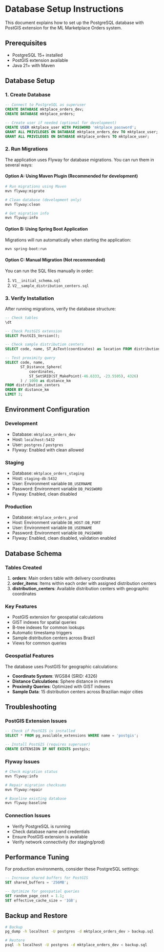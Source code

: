 # Database Setup Instructions

This document explains how to set up the PostgreSQL database with PostGIS extension for the ML Marketplace Orders system.

## Prerequisites

- PostgreSQL 15+ installed
- PostGIS extension available
- Java 21+ with Maven

## Database Setup

### 1. Create Database

```sql
-- Connect to PostgreSQL as superuser
CREATE DATABASE mktplace_orders_dev;
CREATE DATABASE mktplace_orders;

-- Create user if needed (optional for development)
CREATE USER mktplace_user WITH PASSWORD 'mktplace_password';
GRANT ALL PRIVILEGES ON DATABASE mktplace_orders_dev TO mktplace_user;
GRANT ALL PRIVILEGES ON DATABASE mktplace_orders TO mktplace_user;
```

### 2. Run Migrations

The application uses Flyway for database migrations. You can run them in several ways:

#### Option A: Using Maven Plugin (Recommended for development)

```bash
# Run migrations using Maven
mvn flyway:migrate

# Clean database (development only)
mvn flyway:clean

# Get migration info
mvn flyway:info
```

#### Option B: Using Spring Boot Application

Migrations will run automatically when starting the application:

```bash
mvn spring-boot:run
```

#### Option C: Manual Migration (Not recommended)

You can run the SQL files manually in order:

1. `V1__initial_schema.sql`
2. `V2__sample_distribution_centers.sql`

### 3. Verify Installation

After running migrations, verify the database structure:

```sql
-- Check tables
\dt

-- Check PostGIS extension
SELECT PostGIS_Version();

-- Check sample distribution centers
SELECT code, name, ST_AsText(coordinates) as location FROM distribution_centers LIMIT 5;

-- Test proximity query
SELECT code, name, 
       ST_Distance_Sphere(
           coordinates, 
           ST_SetSRID(ST_MakePoint(-46.6333, -23.5505), 4326)
       ) / 1000 as distance_km
FROM distribution_centers 
ORDER BY distance_km 
LIMIT 3;
```

## Environment Configuration

### Development

- Database: `mktplace_orders_dev`
- Host: `localhost:5432`
- User: `postgres` / `postgres`
- Flyway: Enabled with clean allowed

### Staging

- Database: `mktplace_orders_staging`
- Host: `staging-db:5432`
- User: Environment variable `DB_USERNAME`
- Password: Environment variable `DB_PASSWORD`
- Flyway: Enabled, clean disabled

### Production

- Database: `mktplace_orders_prod`
- Host: Environment variable `DB_HOST:DB_PORT`
- User: Environment variable `DB_USERNAME`
- Password: Environment variable `DB_PASSWORD`
- Flyway: Enabled, clean disabled, validation enabled

## Database Schema

### Tables Created

1. **orders**: Main orders table with delivery coordinates
2. **order_items**: Items within each order with assigned distribution centers
3. **distribution_centers**: Available distribution centers with geographic coordinates

### Key Features

- PostGIS extension for geospatial calculations
- GIST indexes for spatial queries
- B-tree indexes for common lookups
- Automatic timestamp triggers
- Sample distribution centers across Brazil
- Views for common queries

### Geospatial Features

The database uses PostGIS for geographic calculations:

- **Coordinate System**: WGS84 (SRID: 4326)
- **Distance Calculations**: Sphere distance in meters
- **Proximity Queries**: Optimized with GIST indexes
- **Sample Data**: 15 distribution centers across Brazilian major cities

## Troubleshooting

### PostGIS Extension Issues

```sql
-- Check if PostGIS is installed
SELECT * FROM pg_available_extensions WHERE name = 'postgis';

-- Install PostGIS (requires superuser)
CREATE EXTENSION IF NOT EXISTS postgis;
```

### Flyway Issues

```bash
# Check migration status
mvn flyway:info

# Repair migration checksums
mvn flyway:repair

# Baseline existing database
mvn flyway:baseline
```

### Connection Issues

- Verify PostgreSQL is running
- Check database name and credentials
- Ensure PostGIS extension is available
- Verify network connectivity (for staging/prod)

## Performance Tuning

For production environments, consider these PostgreSQL settings:

```sql
-- Increase shared buffers for PostGIS
SET shared_buffers = '256MB';

-- Optimize for geospatial queries
SET random_page_cost = 1.1;
SET effective_cache_size = '1GB';
```

## Backup and Restore

```bash
# Backup
pg_dump -h localhost -U postgres -d mktplace_orders_dev > backup.sql

# Restore
psql -h localhost -U postgres -d mktplace_orders_dev < backup.sql
```
